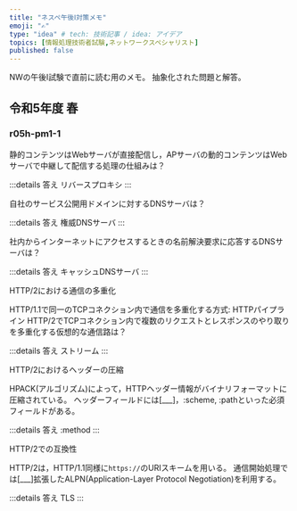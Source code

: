 ```yaml
---
title: "ネスペ午後Ⅰ対策メモ"
emoji: "✍"
type: "idea" # tech: 技術記事 / idea: アイデア
topics: [情報処理技術者試験,ネットワークスペシャリスト]
published: false
---
```


NWの午後Ⅰ試験で直前に読む用のメモ。
抽象化された問題と解答。

## 令和5年度 春

### r05h-pm1-1

静的コンテンツはWebサーバが直接配信し，APサーバの動的コンテンツはWebサーバで中継して配信する処理の仕組みは？

:::details 答え
リバースプロキシ
:::

自社のサービス公開用ドメインに対するDNSサーバは？

:::details 答え
権威DNSサーバ
:::

社内からインターネットにアクセスするときの名前解決要求に応答するDNSサーバは？

:::details 答え
キャッシュDNSサーバ
:::

HTTP/2における通信の多重化

HTTP/1.1で同一のTCPコネクション内で通信を多重化する方式: HTTPパイプライン
HTTP/2でTCPコネクション内で複数のリクエストとレスポンスのやり取りを多重化する仮想的な通信路は？

:::details 答え
ストリーム
:::

HTTP/2におけるヘッダーの圧縮

HPACK(アルゴリズム)によって，HTTPヘッダー情報がバイナリフォーマットに圧縮されている。
ヘッダーフィールドには[___]，:scheme, :pathといった必須フィールドがある。

:::details 答え
:method
:::

HTTP/2での互換性

HTTP/2は，HTTP/1.1同様に`https://`のURIスキームを用いる。
通信開始処理では[___]拡張したALPN(Application-Layer Protocol Negotiation)を利用する。

:::details 答え
TLS
:::
